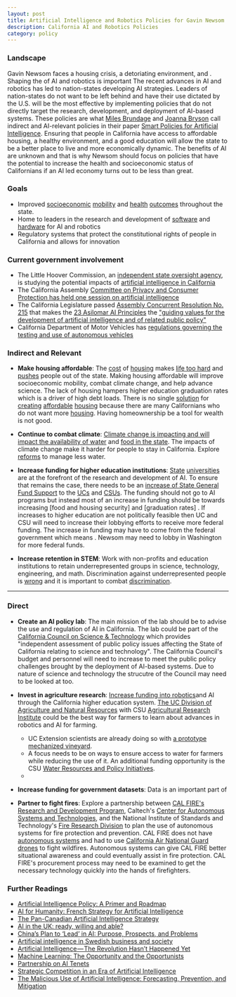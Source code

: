 ```yaml
---
layout: post
title: Artificial Intelligence and Robotics Policies for Gavin Newsom
description: California AI and Robotics Policies
category: policy
---
```


### Landscape

Gavin Newsom faces a housing crisis, a detoriating environment, and . Shaping the  of AI and robotics is important  The recent advances in AI and robotics has led to nation-states developing AI strategies. Leaders of nation-states do not want to be left behind and have their use dictated by the U.S.  will be the most effective by implementing policies that do not directly target the research, development, and deployment of AI-based systems. These policies are what [Miles Brundage](https://twitter.com/Miles_Brundage) and [Joanna Bryson](https://twitter.com/j2bryson) call indirect and AI-relevant policies in their paper [Smart Policies for Artificial Intelligence](https://arxiv.org/abs/1608.08196). Ensuring that people in California have access to affordable housing, a healthy environment, and a good education will allow the state to be a better place to live and more economically dynamic. The benefits of AI are unknown and that is why Newsom should focus on policies that have the potential to increase the health and socioeconomic status of Californians if an AI led economy turns out to be less than great.

### Goals

* Improved [socioeconomic](https://www.opportunityatlas.org/) [mobility](https://lao.ca.gov/Publications/Report/3518) and [health](https://www.fresnobee.com/news/local/article19648839.html) [outcomes](http://www.countyhealthrankings.org/app/california/2018/rankings/outcomes/overall) throughout the state.
* Home to leaders in the research and development of [software](https://spectrum.ieee.org/view-from-the-valley/computing/hardware/david-patterson-says-its-time-for-new-computer-architectures-and-software-languages) and [hardware](https://www.darpa.mil/work-with-us/electronics-resurgence-initiative) for AI and robotics
* Regulatory systems that protect the constitutional rights of people in California and allows for innovation

### Current government involvement

* The Little Hoover Commission, an [independent state oversight agency](http://www.lhc.ca.gov/about/history), is studying the potential impacts of [artificial intelligence in California](http://www.lhc.ca.gov/report/artificial-intelligence-applications-and-implications)
* The California Assembly [Committee on Privacy and Consumer Protection has held one session on artificial intelligence](http://privacycp.assembly.ca.gov/content/2018-oversightinformational-hearings)
* The California Legislature passed [Assembly Concurrent Resolution No. 215](https://futureoflife.org/2018/08/31/state-of-california-endorses-asilomar-ai-principles/) that makes the [23 Asilomar AI Principles](https://futureoflife.org/ai-principles/?cn-reloaded=1) the ["guiding values for the development of artificial intelligence and of related public policy"](https://leginfo.legislature.ca.gov/faces/billTextClient.xhtml?bill_id=201720180ACR215)
* California Department of Motor Vehicles has [regulations governing the testing and use of autonomous vehicles](https://www.dmv.ca.gov/portal/dmv/detail/vr/autonomous/bkgd)

### Indirect and Relevant

* **Make housing affordable**: The [cost](http://www.lao.ca.gov/reports/2015/finance/housing-costs/housing-costs.aspx) of [housing](https://www.sacbee.com/news/state/california/article217737305.html) makes [life too hard](https://www.fresnobee.com/news/local/article218694970.html#navlink=SecList) and [pushes](https://www.sacbee.com/opinion/california-forum/article211785244.html) people out of the state. Making housing affordable will improve socioeconomic mobility, combat climate change, and help advance science. The lack of housing hampers higher education graduation rates which is a driver of high debt loads. There is no single [solution](https://urbanize.la/post/25-solutions-builder%E2%80%99s-perspective-fix-california-housing-crisis) for [creating](https://www.brookings.edu/blog/the-avenue/2018/08/06/both-renters-and-homeowners-could-benefit-from-better-housing-policy/) [affordable](https://www.brookings.edu/blog/the-avenue/2018/05/02/nine-rules-for-better-housing-policy/) [housing](https://www.sacbee.com/news/politics-government/influencers/article213258809.html) because there are many Californians who do not want more [housing](https://www.nytimes.com/2018/08/21/upshot/home-ownership-nimby-bipartisan.html?smid=tw-upshotnyt&smtyp=cur). Having homeownership be a tool for wealth is not good.

* **Continue to combat climate**: [Climate change is impacting and will impact the availability of water](https://www.mercurynews.com/2018/05/31/california-drought-jerry-brown-sets-permanent-water-conservation-rules-with-new-laws/) and [food in the state](http://www.mdpi.com/2073-4395/8/3/25). The impacts of climate change make it harder for people to stay in California. Explore [reforms](http://www.ppic.org/publication/managing-drought-in-a-changing-climate-four-essential-reforms/) to manage less water.

* **Increase funding for higher education institutions**: [State](https://bair.berkeley.edu/blog/) [universities](http://ai.ucsd.edu/) are at the forefront of the research and development of AI. To ensure that remains the case, there needs to be an [increase of State General Fund Support](https://cshe.berkeley.edu/publications/approaching-tipping-point-history-and-prospectus-funding-university-california-john) to the [UCs](https://calbudgetcenter.org/resources/even-as-uc-enrollment-has-increased-state-general-fund-support-has-declined/) and [CSUs](https://calbudgetcenter.org/resources/even-as-csu-enrollment-has-increased-state-general-fund-support-has-declined/). The funding should not go to AI programs but instead most of an increase in funding should be towards increasing [food and housing security] and [graduation rates] . If increases to higher education are not politically feasible then UC and CSU will need to increase their lobbying efforts to receive more federal funding. The increase in funding may have to come from the federal government which means . Newsom may need to lobby in Washington for more federal funds.

* **Increase retention in STEM**: Work with non-profits and education institutions to retain underrepresented groups in science, technology, engineering, and math. Discrimination against underrepresented people is [wrong](https://www.nejm.org/doi/full/10.1056/NEJMp1809846?query=recirc_top_ribbon_article_1) and it is important to combat [discrimination](https://www.nap.edu/catalog/24994/sexual-harassment-of-women-climate-culture-and-consequences-in-academic).

* **

### Direct

* **Create an AI policy lab**: The main mission of the lab should be to advise the use and regulation of AI in California. The lab could be part of the [California Council on Science & Technology](https://ccst.us/about.php) which provides "independent assessment of public policy issues affecting the State of California relating to science and technology". The California Council's budget and personnel will need to increase to meet the public policy challenges brought by the deployment of AI-based systems. Due to nature of science and technology the strucutre of the Council may need to be looked at too. 

* **Invest in agriculture research**: [Increase funding into robotics](https://www.bna.com/farm-robots-need-n73014476434/)and AI through the California higher education system. [The UC Division of Agriculture and Natural Resources](http://ucanr.edu/) with CSU [Agricultural Research Institute](https://www2.calstate.edu/impact-of-the-csu/research/ari) could be the best way for farmers to learn about advances in robotics and AI for farming.
  * UC Extension scientists are already doing so with [a prototype mechanized vineyard](http://ucanr.edu/sites/StrategicInitiatives/?blogpost=27519&blogasset=99615).
  * A focus needs to be on ways to ensure access to water for farmers while reducing the use of it. An additional funding opportunity is the CSU [Water Resources and Policy Initiatives](http://www.calstate.edu/water/).
  * 
* **Increase funding for government datasets**: Data is an important part of 

* **Partner to fight fires**: Explore a partnership between [CAL FIRE's Research and Development Program](http://calfire.ca.gov/about/about_Research&Development), Caltech's [Center for Autonomous Systems and Technologies](http://www.cast.caltech.edu/), and the National Institute of Standards and Technology's [Fire Research Division](https://www.nist.gov/el/fire-research-division-73300) to plan the use of autonomous systems for fire protection and prevention. CAL FIRE does not have [autonomous systems](http://calfire.ca.gov/communications/downloads/fact_sheets/Glance.pdf) and had to use [California Air National Guard drones](https://abc7news.com/technology/drones-helping-to-fight-wildfires-in-california/3873875/) to fight wildfires. Autonomous systems can give CAL FIRE better situational awareness and could eventually assist in fire protection. CAL FIRE's procurement process may need to be examined to get the necessary technology quickly into the hands of firefighters.

### Further Readings

* [Artificial Intelligence Policy: A Primer and Roadmap](https://papers.ssrn.com/sol3/papers.cfm?abstract_id=3015350)
* [AI for Humanity: French Strategy for Artificial Intelligence](https://www.aiforhumanity.fr/en/)
* [The Pan-Canadian Artificial Intelligence Strategy](https://www.cifar.ca/ai/pan-canadian-artificial-intelligence-strategy)
* [AI in the UK: ready, willing and able?](https://publications.parliament.uk/pa/ld201719/ldselect/ldai/100/10002.htm)
* [China’s Plan to ‘Lead’ in AI: Purpose, Prospects, and Problems](https://www.newamerica.org/cybersecurity-initiative/blog/chinas-plan-lead-ai-purpose-prospects-and-problems/)
* [Artificial intelligence in Swedish business and society](https://www.vinnova.se/en/publikationer/artificial-intelligence-in-swedish-business-and-society2/)
* [Artificial Intelligence — The Revolution Hasn’t Happened Yet](https://medium.com/@mijordan3/artificial-intelligence-the-revolution-hasnt-happened-yet-5e1d5812e1e7)
* [Machine Learning: The Opportunity and the Opportunists](https://events.technologyreview.com/video/watch/zachary-lipton-cmu-amazon-machine-learning/)
* [Partnership on AI Tenets](https://www.partnershiponai.org/tenets/)
* [Strategic Competition in an Era of Artificial Intelligence](https://www.cnas.org/publications/reports/strategic-competition-in-an-era-of-artificial-intelligence)
* [The Malicious Use of Artificial Intelligence: Forecasting, Prevention, and Mitigation](https://maliciousaireport.com/)
